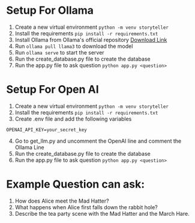 # Setup For Ollama

1. Create a new virtual environment `python -m venv storyteller`
2. Install the requirements `pip install -r requirements.txt`
3. Install Ollama from Ollama's official repository [Download Link](https://github.com/ollama/ollama)
4. Run `ollama pull llama3` to download the model
5. Run `ollama serve` to start the server
6. Run the create_database.py file to create the database
7. Run the app.py file to ask question `python app.py <question>`

# Setup For Open AI

1. Create a new virtual environment `python -m venv storyteller`
2. Install the requirements `pip install -r requirements.txt`
3. Create .env file and add the following variables

```
OPENAI_API_KEY=your_secret_key
```

4. Go to get_llm.py and uncomment the OpenAI line and comment the Ollama Line
5. Run the create_database.py file to create the database
6. Run the app.py file to ask question `python app.py <question>`

# Example Question can ask:

1. How does Alice meet the Mad Hatter?
2. What happens when Alice first falls down the rabbit hole?
3. Describe the tea party scene with the Mad Hatter and the March Hare.
